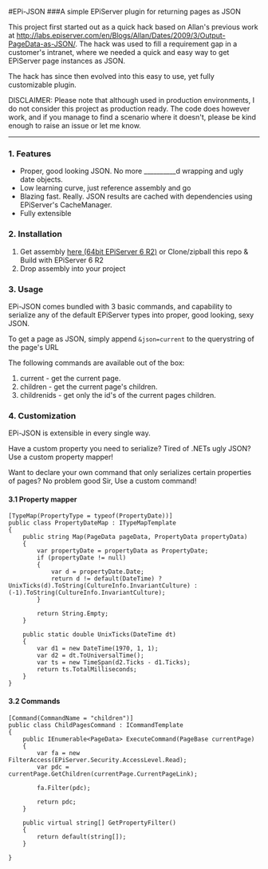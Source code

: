 #EPi-JSON
###A simple EPiServer plugin for returning pages as JSON

This project first started out as a quick hack based on Allan's previous work at 
http://labs.episerver.com/en/Blogs/Allan/Dates/2009/3/Output-PageData-as-JSON/.
The hack was used to fill a requirement gap in a customer's intranet, where we needed a 
quick and easy way to get EPiServer page instances as JSON.

The hack has since then evolved into this easy to use, yet fully customizable plugin.

DISCLAIMER:
Please note that although used in production environments, I do not consider this project as production ready. 
The code does however work, and if you manage to find a scenario where it doesn't, please be kind enough to 
raise an issue or let me know. 

***
### 1. Features

* Proper, good looking JSON. No more __________d wrapping and ugly date objects.
* Low learning curve, just reference assembly and go
* Blazing fast. Really. JSON results are cached with dependencies using EPiServer's CacheManager.
* Fully extensible

### 2. Installation

1. Get assembly [here (64bit EPiServer 6 R2)](https://github.com/troufster/epi-json/raw/master/EpiJsonPlugin/bin/Release/EpiJsonPlugin.dll) or Clone/zipball this repo & Build with EPiServer 6 R2 
2. Drop assembly into your project

### 3. Usage

EPi-JSON comes bundled with 3 basic commands, and capability to serialize any of the default 
EPiServer types into proper, good looking, sexy JSON.

To get a page as JSON, simply append ```&json=current``` to the querystring of the page's URL

The following commands are available out of the box:

1. current - get the current page.
2. children - get the current page's children.
3. childrenids - get only the id's of the current pages children.


### 4. Customization

EPi-JSON is extensible in every single way. 

Have a custom property you need to serialize? Tired of .NETs ugly JSON? 
Use a custom property mapper!

Want to declare your own command that only serializes certain properties 
of pages? 
No problem good Sir, Use a custom command!

#### 3.1 Property mapper
   
    
    [TypeMap(PropertyType = typeof(PropertyDate))]
    public class PropertyDateMap : ITypeMapTemplate
    {
        public string Map(PageData pageData, PropertyData propertyData)
        {
            var propertyDate = propertyData as PropertyDate;
            if (propertyDate != null)
            {
                var d = propertyDate.Date;
                return d != default(DateTime) ? UnixTicks(d).ToString(CultureInfo.InvariantCulture) : (-1).ToString(CultureInfo.InvariantCulture);
            }

            return String.Empty;
        }

        public static double UnixTicks(DateTime dt)
        {
            var d1 = new DateTime(1970, 1, 1);
            var d2 = dt.ToUniversalTime();
            var ts = new TimeSpan(d2.Ticks - d1.Ticks);
            return ts.TotalMilliseconds;
        }
    }
    

#### 3.2 Commands

    [Command(CommandName = "children")]
    public class ChildPagesCommand : ICommandTemplate
    {
        public IEnumerable<PageData> ExecuteCommand(PageBase currentPage)
        {
            var fa = new FilterAccess(EPiServer.Security.AccessLevel.Read);
            var pdc = currentPage.GetChildren(currentPage.CurrentPageLink);

            fa.Filter(pdc);

            return pdc;
        }

        public virtual string[] GetPropertyFilter()
        {
            return default(string[]);
        }

    }


